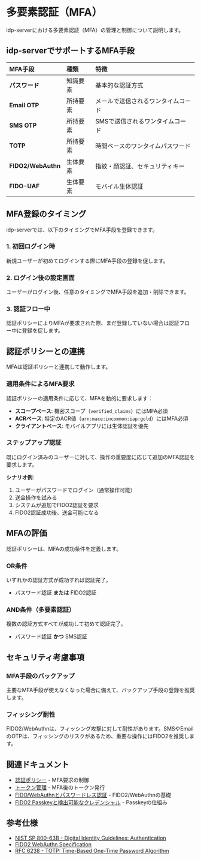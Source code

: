 # 多要素認証（MFA）

idp-serverにおける多要素認証（MFA）の管理と制御について説明します。

## idp-serverでサポートするMFA手段

| MFA手段 | 種類 | 特徴 |
|:---|:---|:---|
| **パスワード** | 知識要素 | 基本的な認証方式 |
| **Email OTP** | 所持要素 | メールで送信されるワンタイムコード |
| **SMS OTP** | 所持要素 | SMSで送信されるワンタイムコード |
| **TOTP** | 所持要素 | 時間ベースのワンタイムパスワード |
| **FIDO2/WebAuthn** | 生体要素 | 指紋・顔認証、セキュリティキー |
| **FIDO-UAF** | 生体要素 | モバイル生体認証 |

## MFA登録のタイミング

idp-serverでは、以下のタイミングでMFA手段を登録できます。

### 1. 初回ログイン時

新規ユーザーが初めてログインする際にMFA手段の登録を促します。

### 2. ログイン後の設定画面

ユーザーがログイン後、任意のタイミングでMFA手段を追加・削除できます。

### 3. 認証フロー中

認証ポリシーによりMFAが要求された際、まだ登録していない場合は認証フロー中に登録を促します。

## 認証ポリシーとの連携

MFAは認証ポリシーと連携して動作します。

### 適用条件によるMFA要求

認証ポリシーの適用条件に応じて、MFAを動的に要求します：

- **スコープベース**: 機密スコープ（`verified_claims`）にはMFA必須
- **ACRベース**: 特定のACR値（`urn:mace:incommon:iap:gold`）にはMFA必須
- **クライアントベース**: モバイルアプリには生体認証を優先

### ステップアップ認証

既にログイン済みのユーザーに対して、操作の重要度に応じて追加のMFA認証を要求します。

**シナリオ例**:
1. ユーザーがパスワードでログイン（通常操作可能）
2. 送金操作を試みる
3. システムが追加でFIDO2認証を要求
4. FIDO2認証成功後、送金可能になる

## MFAの評価

認証ポリシーは、MFAの成功条件を定義します。

### OR条件

いずれかの認証方式が成功すれば認証完了。

- パスワード認証 **または** FIDO2認証

### AND条件（多要素認証）

複数の認証方式すべてが成功して初めて認証完了。

- パスワード認証 **かつ** SMS認証

## セキュリティ考慮事項

### MFA手段のバックアップ

主要なMFA手段が使えなくなった場合に備えて、バックアップ手段の登録を推奨します。

### フィッシング耐性

FIDO2/WebAuthnは、フィッシング攻撃に対して耐性があります。SMSやEmailのOTPは、フィッシングのリスクがあるため、重要な操作にはFIDO2を推奨します。

## 関連ドキュメント

- [認証ポリシー](concept-05-authentication-policy.md) - MFA要求の制御
- [トークン管理](concept-06-token-management.md) - MFA後のトークン発行
- [FIDO/WebAuthnとパスワードレス認証](basic/basic-16-fido-webauthn-passwordless.md) - FIDO2/WebAuthnの基礎
- [FIDO2 Passkeyと検出可能なクレデンシャル](basic/basic-17-fido2-passkey-discoverable-credential.md) - Passkeyの仕組み

## 参考仕様

- [NIST SP 800-63B - Digital Identity Guidelines: Authentication](https://pages.nist.gov/800-63-3/sp800-63b.html)
- [FIDO2 WebAuthn Specification](https://www.w3.org/TR/webauthn/)
- [RFC 6238 - TOTP: Time-Based One-Time Password Algorithm](https://datatracker.ietf.org/doc/html/rfc6238)
